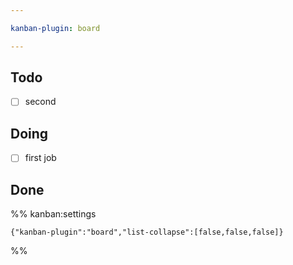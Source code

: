 ```yaml
---

kanban-plugin: board

---
```


## Todo

- [ ] second


## Doing

- [ ] first job


## Done





%% kanban:settings
```
{"kanban-plugin":"board","list-collapse":[false,false,false]}
```
%%